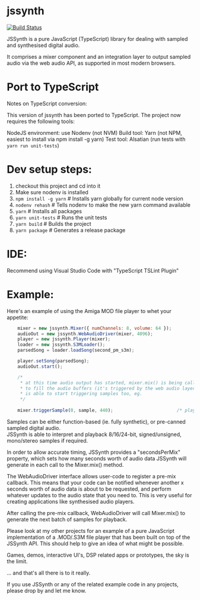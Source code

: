 jssynth
=======

[![Build Status](https://travis-ci.org/gundy/jssynth.svg?branch=master)](https://travis-ci.org/gundy/jssynth)


JSSynth is a pure JavaScript (TypeScript) library for dealing with sampled and synthesised digital audio.

It comprises a mixer component and an integration layer to output sampled audio via
the web audio API, as supported in most modern browsers.

Port to TypeScript
==================

Notes on TypeScript conversion:

This version of jssynth has been ported to TypeScript. The project now requires the following tools:

NodeJS environment: use Nodenv (not NVM)
Build tool: Yarn (not NPM, easiest to install via npm install -g yarn)
Test tool: Alsatian (run tests with `yarn run unit-tests`)

Dev setup steps:
================

1. checkout this project and cd into it
2. Make sure nodenv is installed 
3. `npm install -g yarn` # Installs yarn globally for current node version
4. `nodenv rehash` # Tells nodenv to make the new yarn command available
5. `yarn` # Installs all packages
6. `yarn unit-tests` # Runs the unit tests
7. `yarn build` # Builds the project
8. `yarn package` # Generates a release package

IDE:
====
Recommend using Visual Studio Code with "TypeScript TSLint Plugin"

Example:
========

Here's an example of using the Amiga MOD file player to whet your appetite:

```JavaScript
    mixer = new jssynth.Mixer({ numChannels: 8, volume: 64 });
    audioOut = new jssynth.WebAudioDriver(mixer, 4096);
    player = new jssynth.Player(mixer);
    loader = new jssynth.S3MLoader();
    parsedSong = loader.loadSong(second_pm_s3m);

    player.setSong(parsedSong);
    audioOut.start();

    /*
     * at this time audio output has started, mixer.mix() is being called in the background
     * to fill the audio buffers (it's triggered by the web audio layer), and user code
     * is able to start triggering samples too, eg.
     */
    
    mixer.triggerSample(0, sample, 440);                        /* play sample, channel 0 @ A440 */
```

Samples can be either function-based (ie. fully synthetic), or pre-canned sampled digital audio.  
JSSynth is able to interpret and playback 8/16/24-bit, signed/unsigned, mono/stereo samples if required.

In order to allow accurate timing, JSSynth provides a "secondsPerMix" property, which sets
how many seconds worth of audio data JSSynth will generate in each call to the Mixer.mix() method.

The WebAudioDriver interface allows user-code to register a pre-mix callback.  This means that your
code can be notified whenever another x seconds worth of audio data is about to be requested, and
perform whatever updates to the audio state that you need to.  This is very useful for creating 
applications like synthesised audio players.

After calling the pre-mix callback, WebAudioDriver will call Mixer.mix() to generate the next
batch of samples for playback.

Please look at my other projects for an example of a pure JavaScript implementation of a .MOD/.S3M file
player that has been built on top of the JSSynth API.  This should help to give an idea of what
might be possible.  

Games, demos, interactive UI's, DSP related apps or prototypes, the sky is the limit.

... and that's all there is to it really.

If you use JSSynth or any of the related example code in any projects, please drop by and let 
me know.
